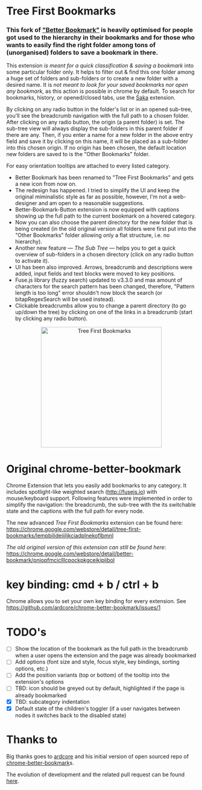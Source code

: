 # Tree First Bookmarks

### This fork of <a href="https://github.com/ardcore/chrome-better-bookmark">"Better Bookmark"</a> is heavily optimised for people got used to the hierarchy in their bookmarks and for those who wants to easily find the right folder among tons of (unorganised) folders to save a bookmark in there.

This extension _is meant for a quick classification & saving a bookmark_ into some particular folder only. It helps to filter out & find this one folder among a huge set of folders and sub-folders or to create a new folder with a desired name. It is _not meant to look for your saved bookmarks nor open any bookmark_, as this action is possible in chrome by default. To search for bookmarks, history, or opened/closed tabs, use the [Saka](https://chrome.google.com/webstore/detail/saka/nbdfpcokndmapcollfpjdpjlabnibjdi) extension.

By clicking on any radio button in the folder's list or in an opened sub-tree, you'll see the breadcrumb navigation with the full path to a chosen folder. After clicking on any radio button, the origin (a parent folder) is set. The sub-tree view will always display the sub-folders in this parent folder if there are any. Then, if you enter a name for a new folder in the above entry field and save it by clicking on this name, it will be placed as a sub-folder into this chosen origin. If no origin has been chosen, the default location new folders are saved to is the "Other Bookmarks" folder.

For easy orientation tooltips are attached to every listed category.

- Better Bookmark has been renamed to "Tree First Bookmarks" and gets a new icon from now on.
- The redesign has happened. I tried to simplify the UI and keep the original miminalistic style as far as possible, however, I'm not a web-designer and am open to a reasonable suggestions.
- Better-Bookmark-Button extension is now equipped with captions showing up the full path to the current bookmark on a hovered category.
- Now you can also choose the parent directory for the new folder that is being created (in the old original version all folders were first put into the "Other Bookmarks" folder allowing only a flat structure, i.e. no hierarchy).
- Another new feature — _The Sub Tree_ — helps you to get a quick overview of sub-folders in a chosen directory (click on any radio button to activate it).
- UI has been also improved. Arrows, breadcrumb and descriptions were added, input fields and text blocks were moved to key positions.
- Fuse.js library (fuzzy search) updated to v3.3.0 and max amount of characters for the search pattern has been changed, therefore, "Pattern length is too long" error shouldn't now block the search (or bitapRegexSearch will be used instead).
- Clickable breadcrumbs allow you to change a parent directory (to go up/down the tree) by clicking on one of the links in a breadcrumb (start by clicking any radio button).

<p align="center"><img width="320" src="https://raw.githubusercontent.com/galakhov/tree-first-bookmarks/master/screenshot.png" title="Tree First Bookmarks" alt="Tree First Bookmarks"></p>

# Original chrome-better-bookmark

Chrome Extension that lets you easily add bookmarks to any category. It includes spotlight-like weighted search (http://fusejs.io) with mouse/keyboard support. Following features were implemented in order to simplify the navigation: the breadcrumb, the sub-tree with the its switchable state and the captions with the full path for every node.

The new advanced _Tree First Bookmarks_ extension can be found here: https://chrome.google.com/webstore/detail/tree-first-bookmarks/lempbilidejiiljkciadplnekoflbmnl

_The old original version of this extension can still be found here_: https://chrome.google.com/webstore/detail/better-bookmark/pniopfmciclllcpockpkgceikipiibol

# key binding: cmd + b / ctrl + b

Chrome allows you to set your own key binding for every extension. See https://github.com/ardcore/chrome-better-bookmark/issues/1

# TODO's

- [ ] Show the location of the bookmark as the full path in the breadcrumb when a user opens the extension and the page was already bookmarked
- [ ] Add options (font size and style, focus style, key bindings, sorting options, etc.)
- [ ] Add the position variants (top or bottom) of the tooltip into the extension's options
- [ ] TBD: icon should be greyed out by default, highlighted if the page is already bookmarked
- [x] TBD: subcategory indentation
- [x] Default state of the children's toggler (if a user navigates between nodes it switches back to the disabled state)

# Thanks to

Big thanks goes to [ardcore](https://github.com/ardcore) and his initial version of open sourced repo of [chrome-better-bookmark](https://github.com/ardcore/chrome-better-bookmark)s.

The evolution of development and the related pull request can be found [here](https://github.com/ardcore/chrome-better-bookmark/pull/6).
